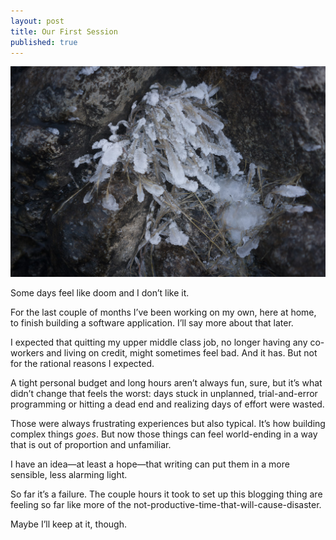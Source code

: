 ```yaml
---
layout: post
title: Our First Session
published: true
---
```

![frosty](/assets/images/kirkham-a-la-mode_014-of-018.jpg)

Some days feel like doom and I don’t like it.

For the last couple of months I’ve been working on my own, here at home, to finish building a software application. I’ll say more about that later.

I expected that quitting my upper middle class job, no longer having any co-workers and living on credit, might sometimes feel bad. And it has. But not for the rational reasons I expected.

A tight personal budget and long hours aren’t always fun, sure, but it’s what didn’t change that feels the worst: days stuck in unplanned, trial-and-error programming or hitting a dead end and realizing days of effort were wasted.

Those were always frustrating experiences but also typical. It’s how building complex things *goes*. But now those things can feel world-ending in a way that is out of proportion and unfamiliar.

I have an idea—at least a hope—that writing can put them in a more sensible, less alarming light.

So far it’s a failure. The couple hours it took to set up this blogging thing are feeling so far like more of the not-productive-time-that-will-cause-disaster.

Maybe I’ll keep at it, though.
